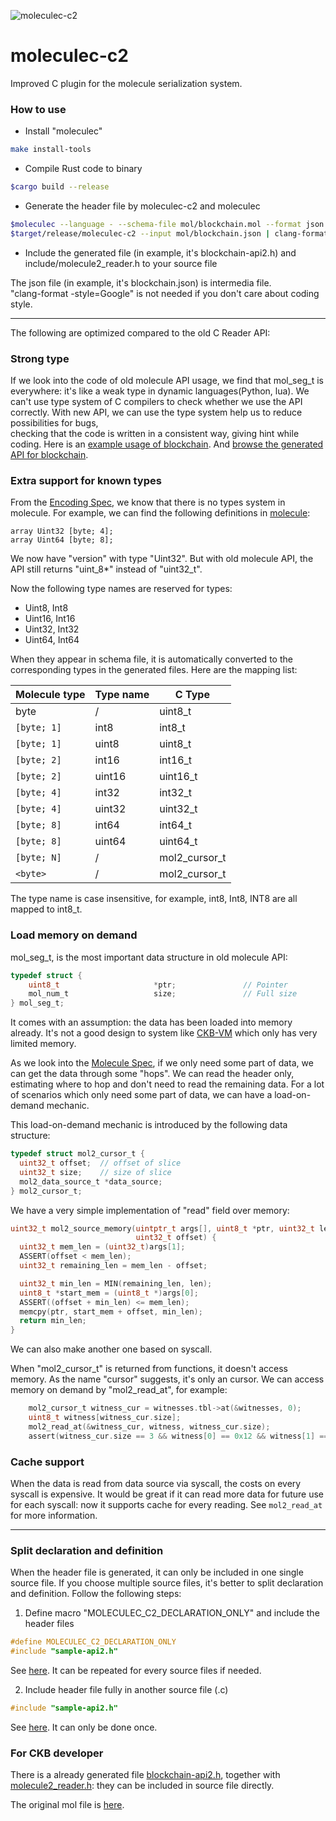 ![moleculec-c2](https://github.com/XuJiandong/moleculec-c2/workflows/moleculec-c2/badge.svg)

# moleculec-c2
Improved C plugin for the molecule serialization system.

### How to use
- Install "moleculec"
```bash
make install-tools
```
- Compile Rust code to binary
```bash
$cargo build --release
```
- Generate the header file by moleculec-c2 and moleculec
```bash
$moleculec --language - --schema-file mol/blockchain.mol --format json > mol/blockchain.json
$target/release/moleculec-c2 --input mol/blockchain.json | clang-format -style=Google > tests/blockchain/blockchain-api2.h
```

- Include the generated file (in example, it's blockchain-api2.h) and include/molecule2_reader.h to your source file

The json file (in example, it's blockchain.json) is intermedia file.  
"clang-format -style=Google" is not needed if you don't care about coding style.
_________________


The following are optimized compared to the old C Reader API:
### Strong type
If we look into the code of old molecule API usage, 
we find that mol_seg_t is everywhere: it's like a weak type in dynamic languages(Python, lua). 
We can't use type system of C compilers to check whether we use the API correctly. 
With new API, we can use the type system help us to reduce possibilities for bugs,  
checking that the code is written in a consistent way, giving hint while coding.
Here is an [example usage of blockchain](https://github.com/XuJiandong/moleculec-c2/blob/bf3e045c94a43d03ab5eae16040d10600227f3b2/tests/blockchain/blockchain.c#L13-L44).
And [browse the generated API for blockchain](https://github.com/XuJiandong/moleculec-c2/blob/master/tests/blockchain/blockchain-api2.h).

### Extra support for known types
From the [Encoding Spec](https://github.com/nervosnetwork/molecule/blob/master/docs/encoding_spec.md), we know that there is no types system in molecule.
For example, we can find the following definitions in [molecule](https://github.com/XuJiandong/molecule-toolkit/blob/master/mol/blockchain.mol):
```text
array Uint32 [byte; 4];
array Uint64 [byte; 8];
```
We now have "version" with type "Uint32". But with old molecule API, the API still returns "uint_8*" instead of "uint32_t".

Now the following type names are reserved for types:
- Uint8, Int8
- Uint16, Int16
- Uint32, Int32
- Uint64, Int64


When they appear in schema file, it is automatically converted to the corresponding types in the generated files.
Here are the mapping list:

| Molecule type  | Type name   | C Type     |
|----------------|-------------|------------|
| byte           |  /          |  uint8_t   |   
| `[byte; 1]`     | int8       |  int8_t    |   
| `[byte; 1]`     | uint8      |  uint8_t   |   
| `[byte; 2]`     | int16      |  int16_t   |   
| `[byte; 2]`     | uint16     |  uint16_t  |   
| `[byte; 4]`     | int32      |  int32_t   |   
| `[byte; 4]`     | uint32     |  uint32_t  |   
| `[byte; 8]`     | int64      |  int64_t   |   
| `[byte; 8]`     | uint64     |  uint64_t  |   
| `[byte; N]`     | /          |  mol2_cursor_t  |   
| `<byte>`        | /          |  mol2_cursor_t  |  
 
The type name is case insensitive, for example, int8, Int8, INT8 are all mapped to int8_t.

### Load memory on demand

mol_seg_t, is the most important data structure in old molecule API:
```C
typedef struct {
    uint8_t                     *ptr;               // Pointer
    mol_num_t                   size;               // Full size
} mol_seg_t;
```
It comes with an assumption: the data has been loaded into memory already. It's not a good design to system like [CKB-VM](https://github.com/nervosnetwork/ckb-vm) which only has very limited memory. 

As we look into the [Molecule Spec](https://github.com/nervosnetwork/rfcs/blob/master/rfcs/0008-serialization/0008-serialization.md),
if we only need some part of data, we can get the data through some "hops". We can read the header only, estimating where to hop and don't need to read the remaining data. 
For a lot of scenarios which only need some part of data, we can have a load-on-demand mechanic.

This load-on-demand mechanic is introduced by the following data structure:
```C
typedef struct mol2_cursor_t {
  uint32_t offset;  // offset of slice
  uint32_t size;    // size of slice
  mol2_data_source_t *data_source;
} mol2_cursor_t;
```

We have a very simple implementation of "read" field over memory: 
```C
uint32_t mol2_source_memory(uintptr_t args[], uint8_t *ptr, uint32_t len,
                            uint32_t offset) {
  uint32_t mem_len = (uint32_t)args[1];
  ASSERT(offset < mem_len);
  uint32_t remaining_len = mem_len - offset;

  uint32_t min_len = MIN(remaining_len, len);
  uint8_t *start_mem = (uint8_t *)args[0];
  ASSERT((offset + min_len) <= mem_len);
  memcpy(ptr, start_mem + offset, min_len);
  return min_len;
}
```
We can also make another one based on syscall.

When "mol2_cursor_t" is returned from functions, it doesn't access memory.
As the name "cursor" suggests, it's only an cursor. We can access memory on demand by "mol2_read_at", for example:
```C
    mol2_cursor_t witness_cur = witnesses.tbl->at(&witnesses, 0);
    uint8_t witness[witness_cur.size];
    mol2_read_at(&witness_cur, witness, witness_cur.size);
    assert(witness_cur.size == 3 && witness[0] == 0x12 && witness[1] == 0x34);
```

### Cache support
When the data is read from data source via syscall, the costs on every syscall is expensive.
It would be great if it can read more data for future use for each syscall: now it supports cache for every reading.
See ```mol2_read_at``` for more information.

_________________

### Split declaration and definition
When the header file is generated, it can only be included in one single source file.
If you choose multiple source files, it's better to split declaration and definition.
Follow the following steps:
1. Define macro "MOLECULEC_C2_DECLARATION_ONLY" and include the header files
```C
#define MOLECULEC_C2_DECLARATION_ONLY
#include "sample-api2.h"
```
See [here](https://github.com/XuJiandong/moleculec-c2/blob/d00b3cfc9ceb9108507f4aa90220cfc42f3bf20f/tests/sample/decl-only-sample.c#L12-L13).
It can be repeated for every source files if needed.

2. Include header file fully in another source file (.c)
```C
#include "sample-api2.h"
```
See [here](https://github.com/XuJiandong/moleculec-c2/blob/d00b3cfc9ceb9108507f4aa90220cfc42f3bf20f/tests/sample/decl-only-impl.c#L5).
It can only be done once. 

### For CKB developer
There is a already generated file [blockchain-api2.h](https://github.com/XuJiandong/moleculec-c2/blob/master/tests/blockchain/blockchain-api2.h), together with 
[molecule2_reader.h](https://github.com/XuJiandong/moleculec-c2/blob/master/include/molecule2_reader.h): they can be included in source file directly.

The original mol file is [here](https://github.com/nervosnetwork/ckb/blob/master/util/types/schemas/blockchain.mol).
